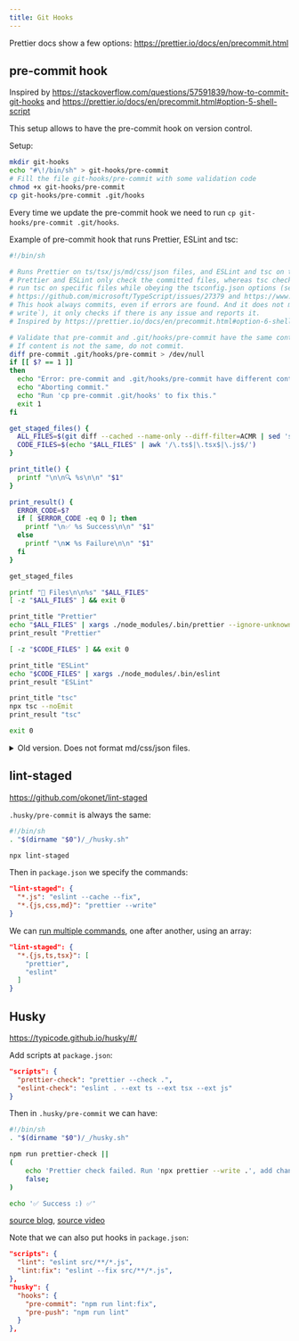 ```yaml
---
title: Git Hooks
---
```


Prettier docs show a few options: https://prettier.io/docs/en/precommit.html

## pre-commit hook

Inspired by https://stackoverflow.com/questions/57591839/how-to-commit-git-hooks and https://prettier.io/docs/en/precommit.html#option-5-shell-script

This setup allows to have the pre-commit hook on version control.

Setup:

```bash
mkdir git-hooks
echo "#\!/bin/sh" > git-hooks/pre-commit
# Fill the file git-hooks/pre-commit with some validation code
chmod +x git-hooks/pre-commit
cp git-hooks/pre-commit .git/hooks
```

Every time we update the pre-commit hook we need to run `cp git-hooks/pre-commit .git/hooks`.

Example of pre-commit hook that runs Prettier, ESLint and tsc:

```bash
#!/bin/sh

# Runs Prettier on ts/tsx/js/md/css/json files, and ESLint and tsc on ts/tsx/js files.
# Prettier and ESLint only check the committed files, whereas tsc checks all project files, since it's not possible to
# run tsc on specific files while obeying the tsconfig.json options (see
# https://github.com/microsoft/TypeScript/issues/27379 and https://www.npmjs.com/package/tsc-files).
# This hook always commits, even if errors are found. And it does not modify the files (ie it does not do `prettier
# write`), it only checks if there is any issue and reports it.
# Inspired by https://prettier.io/docs/en/precommit.html#option-6-shell-script

# Validate that pre-commit and .git/hooks/pre-commit have the same content.
# If content is not the same, do not commit.
diff pre-commit .git/hooks/pre-commit > /dev/null
if [[ $? == 1 ]]
then
  echo "Error: pre-commit and .git/hooks/pre-commit have different content."
  echo "Aborting commit."
  echo "Run 'cp pre-commit .git/hooks' to fix this."
  exit 1
fi

get_staged_files() {
  ALL_FILES=$(git diff --cached --name-only --diff-filter=ACMR | sed 's| |\\ |g' | awk '/\.ts$|\.tsx$|\.js$|\.md|\.yml|\.yaml|\.css|\.json/')
  CODE_FILES=$(echo "$ALL_FILES" | awk '/\.ts$|\.tsx$|\.js$/')
}

print_title() {
  printf "\n\n🔍 %s\n\n" "$1"
}

print_result() {
  ERROR_CODE=$?
  if [ $ERROR_CODE -eq 0 ]; then
    printf "\n✅ %s Success\n\n" "$1"
  else
    printf "\n❌ %s Failure\n\n" "$1"
  fi
}

get_staged_files

printf "📁 Files\n\n%s" "$ALL_FILES"
[ -z "$ALL_FILES" ] && exit 0

print_title "Prettier"
echo "$ALL_FILES" | xargs ./node_modules/.bin/prettier --ignore-unknown --check
print_result "Prettier"

[ -z "$CODE_FILES" ] && exit 0

print_title "ESLint"
echo "$CODE_FILES" | xargs ./node_modules/.bin/eslint
print_result "ESLint"

print_title "tsc"
npx tsc --noEmit
print_result "tsc"

exit 0
```

<details>
  <summary>Old version. Does not format md/css/json files.</summary>

```bash
#!/bin/sh

# Runs Prettier, ESLint and tsc on .ts, .tsx and .js files (not .md nor .json files). Prettier and ESLint only check the
# committed files, whereas tsc checks all project files, since it's not possible to run tsc on specific files while
# obeying the tsconfig.json options (see https://github.com/microsoft/TypeScript/issues/27379 and
# https://www.npmjs.com/package/tsc-files).
# This hook always commits, even if errors are found. And it does not modify the files (ie it does not do `prettier
# write`), it only checks if there is any issue and reports it.
# Inspired by https://prettier.io/docs/en/precommit.html#option-6-shell-script

print_result() {
  ERROR_CODE=$?
  if [ $ERROR_CODE -eq 0 ]; then
    printf "\n✅ %s Success\n\n" "$1"
  else
    printf "\n❌ %s Failure\n\n" "$1"
  fi
}

FILES=$(git diff --cached --name-only --diff-filter=ACMR | sed 's| |\\ |g' | awk '/\.ts$|\.tsx$|\.js$/')

printf "📁 Files\n\n%s" "$FILES"

[ -z "$FILES" ] && exit 0

printf "\n\n🔍 Prettier\n\n"
echo "$FILES" | xargs ./node_modules/.bin/prettier --ignore-unknown --check
print_result "Prettier"

printf "\n🔍 ESLint\n"
echo "$FILES" | xargs ./node_modules/.bin/eslint
print_result "ESLint"

printf "\n🔍 tsc\n"
npx tsc --noEmit
print_result "tsc"

exit 0
```

</details>

## lint-staged

https://github.com/okonet/lint-staged

`.husky/pre-commit` is always the same:

```bash
#!/bin/sh
. "$(dirname "$0")/_/husky.sh"

npx lint-staged
```

Then in `package.json` we specify the commands:

```json
"lint-staged": {
  "*.js": "eslint --cache --fix",
  "*.{js,css,md}": "prettier --write"
}
```

We can [run multiple commands](https://github.com/okonet/lint-staged/#running-multiple-commands-in-a-sequence), one after another, using an array:

```json
"lint-staged": {
  "*.{js,ts,tsx}": [
    "prettier",
    "eslint"
  ]
}
```

## Husky

https://typicode.github.io/husky/#/

Add scripts at `package.json`:

```json
"scripts": {
  "prettier-check": "prettier --check .",
  "eslint-check": "eslint . --ext ts --ext tsx --ext js"
}
```

Then in `.husky/pre-commit` we can have:

```bash
#!/bin/sh
. "$(dirname "$0")/_/husky.sh"

npm run prettier-check ||
(
    echo 'Prettier check failed. Run 'npx prettier --write .', add changes and try to commit again.';
    false;
)

echo '✅ Success :) ✅'
```

[source blog](https://blog.jarrodwatts.com/nextjs-eslint-prettier-husky), [source video](https://www.youtube.com/watch?v=sH93pQb9bWM)

Note that we can also put hooks in `package.json`:

```json
"scripts": {
  "lint": "eslint src/**/*.js",
  "lint:fix": "eslint --fix src/**/*.js",
},
"husky": {
  "hooks": {
    "pre-commit": "npm run lint:fix",
    "pre-push": "npm run lint"
  }
},
```
